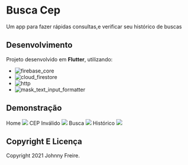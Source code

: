 # Busca Cep

Um app para fazer rápidas consultas,e verificar seu histórico de buscas


## Desenvolvimento

Projeto desenvolvido em **Flutter**, utilizando:

- ![firebase_core](https://pub.dev/packages/firebase_core)
- ![cloud_firestore](https://pub.dev/packages/cloud_firestore)
- ![http](https://pub.dev/packages/http)
- ![mask_text_input_formatter](https://pub.dev/packages/mask_text_input_formatter)


## Demonstração

Home
![](images/home.png)
CEP Inválido
![](images/invalid.png)
Busca
![](images/search.png)
Histórico
![](images/list.png)

## Copyright E Licença

Copyright 2021 Johnny Freire.
